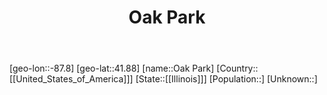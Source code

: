 ﻿---
title: "Oak Park"
location: [41.88,-87.8]
type: City
tags:
- geo/City


SpocWebEntityId: 33006
isDeleted: false
confidential: public

---
[geo-lon::-87.8]
[geo-lat::41.88]
[name::Oak Park]
[Country::[[United_States_of_America]]]
[State::[[Illinois]]]
[Population::]
[Unknown::]


